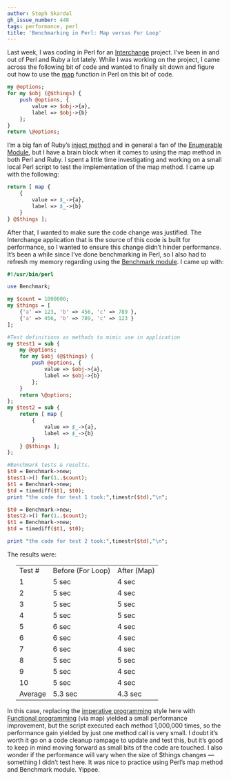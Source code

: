 ```yaml
---
author: Steph Skardal
gh_issue_number: 448
tags: performance, perl
title: 'Benchmarking in Perl: Map versus For Loop'
---
```




Last week, I was coding in Perl for an [Interchange](http://www.icdevgroup.org/i/dev) project. I’ve been in and out of Perl and Ruby a lot lately. While I was working on the project, I came across the following bit of code and wanted to finally sit down and figure out how to use the [map](https://perldoc.perl.org/functions/map.html) function in Perl on this bit of code.

```perl
my @options;
for my $obj (@$things) {
    push @options, {
        value => $obj->{a},
        label => $obj->{b}
    };        
}
return \@options;
```

I’m a big fan of Ruby’s [inject method](https://ruby-doc.org/core-2.5.1/Enumerable.html#M001494) and in general a fan of the [Enumerable Module](https://ruby-doc.org/core-2.5.1/Enumerable.html), but I have a brain block when it comes to using the map method in both Perl and Ruby. I spent a little time investigating and working on a small local Perl script to test the implementation of the map method. I came up with the following:

```perl
return [ map {
    {
        value => $_->{a},
        label => $_->{b}
    }
} @$things ];
```

After that, I wanted to make sure the code change was justified. The Interchange application that is the source of this code is built for performance, so I wanted to ensure this change didn’t hinder performance. It’s been a while since I’ve done benchmarking in Perl, so I also had to refresh my memory regarding using the [Benchmark module](https://perldoc.perl.org/Benchmark.html). I came up with:

```perl
#!/usr/bin/perl

use Benchmark;

my $count = 1000000;
my $things = [
    {'a' => 123, 'b' => 456, 'c' => 789 },
    {'a' => 456, 'b' => 789, 'c' => 123 }
];

#Test definitions as methods to mimic use in application
my $test1 = sub {
    my @options;
    for my $obj (@$things) {
        push @options, {
            value => $obj->{a},
            label => $obj->{b} 
        };
    }
    return \@options;
};
my $test2 = sub {
    return [ map {
        { 
            value => $_->{a},
            label => $_->{b}
        }
    } @$things ];
};

#Benchmark tests & results.
$t0 = Benchmark->new;
$test1->() for(1..$count);
$t1 = Benchmark->new;
$td = timediff($t1, $t0);
print "the code for test 1 took:",timestr($td),"\n";

$t0 = Benchmark->new;
$test2->() for(1..$count);
$t1 = Benchmark->new;
$td = timediff($t1, $t0);

print "the code for test 2 took:",timestr($td),"\n";
```

The results were:

<table cellpadding="5" cellspacing="0" style="margin-left:20px;">
<tbody><tr>
<td>Test #</td>
<td>Before (For Loop)</td>
<td>After (Map)</td>
</tr>
<tr>
<td>1</td>
<td>5 sec</td>
<td>4 sec</td>
</tr>
<tr>
<td>2</td>
<td>5 sec</td>
<td>4 sec</td>
</tr>
<tr>
<td>3</td>
<td>5 sec</td>
<td>5 sec</td>
</tr>
<tr>
<td>4</td>
<td>5 sec</td>
<td>5 sec</td>
</tr>
<tr>
<td>5</td>
<td>6 sec</td>
<td>4 sec</td>
</tr>
<tr>
<td>6</td>
<td>6 sec</td>
<td>4 sec</td>
</tr>
<tr>
<td>7</td>
<td>6 sec</td>
<td>4 sec</td>
</tr>
<tr>
<td>8</td>
<td>5 sec</td>
<td>5 sec</td>
</tr>
<tr>
<td>9</td>
<td>5 sec</td>
<td>4 sec</td>
</tr>
<tr>
<td>10</td>
<td>5 sec</td>
<td>4 sec</td>
</tr>
<tr>
<td>Average</td>
<td>5.3 sec</td>
<td>4.3 sec</td>
</tr>
</tbody></table>

In this case, replacing the [imperative programming](https://en.wikipedia.org/wiki/Imperative_programming) style here with [Functional programming](https://en.wikipedia.org/wiki/Functional_programming) (via map) yielded a small performance improvement, but the script executed each method 1,000,000 times, so the performance gain yielded by just one method call is very small. I doubt it’s worth it go on a code cleanup rampage to update and test this, but it’s good to keep in mind moving forward as small bits of the code are touched. I also wonder if the performance will vary when the size of $things changes — something I didn’t test here. It was nice to practice using Perl’s map method and Benchmark module. Yippee.


